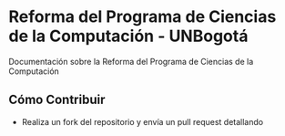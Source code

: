 # Reforma del Programa de Ciencias de la Computación - UNBogotá
Documentación sobre la Reforma del Programa de Ciencias de la Computación

## Cómo Contribuir

- Realiza un fork del repositorio y envía un pull request detallando
